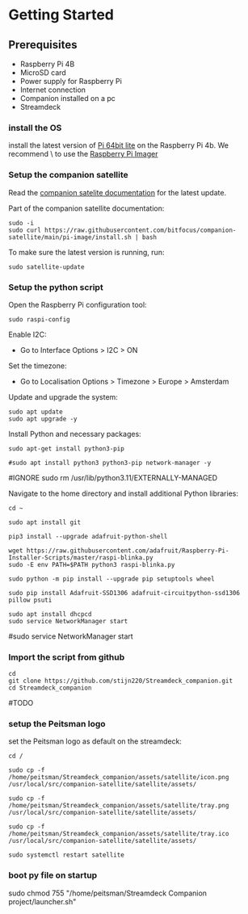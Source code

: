 # Getting Started

## Prerequisites
- Raspberry Pi 4B
- MicroSD card
- Power supply for Raspberry Pi
- Internet connection
- Companion installed on a pc
- Streamdeck

### install the OS
install the latest version of [Pi 64bit lite](https://downloads.raspberrypi.com/raspios_lite_arm64/images/raspios_lite_arm64-2024-03-15/2024-03-15-raspios-bookworm-arm64-lite.img.xz) on the Raspberry Pi 4b. We recommend
\ to use the [Raspberry Pi Imager](https://downloads.raspberrypi.org/imager/imager_latest.exe)


### Setup the companion satellite

Read the [companion satelite documentation](https://github.com/bitfocus/companion-satellite/blob/main/README.md) for the latest update.


Part of the companion satellite documentation:

```
sudo -i
sudo curl https://raw.githubusercontent.com/bitfocus/companion-satellite/main/pi-image/install.sh | bash
```

To make sure the latest version is running, run:
```
sudo satellite-update
```


### Setup the python script

Open the Raspberry Pi configuration tool:

```
sudo raspi-config
```

Enable I2C:
- Go to Interface Options > I2C > ON

Set the timezone:
- Go to Localisation Options > Timezone > Europe > Amsterdam


Update and upgrade the system:
```
sudo apt update
sudo apt upgrade -y
```

Install Python and necessary packages:
```
sudo apt-get install python3-pip

#sudo apt install python3 python3-pip network-manager -y
```

#IGNORE sudo rm /usr/lib/python3.11/EXTERNALLY-MANAGED

Navigate to the home directory and install additional Python libraries:
```
cd ~

sudo apt install git

pip3 install --upgrade adafruit-python-shell

wget https://raw.githubusercontent.com/adafruit/Raspberry-Pi-Installer-Scripts/master/raspi-blinka.py
sudo -E env PATH=$PATH python3 raspi-blinka.py

sudo python -m pip install --upgrade pip setuptools wheel

sudo pip install Adafruit-SSD1306 adafruit-circuitpython-ssd1306 pillow psuti

sudo apt install dhcpcd
sudo service NetworkManager start
```

#sudo service NetworkManager start

### Import the script from github
```
cd
git clone https://github.com/stijn220/Streamdeck_companion.git
cd Streamdeck_companion
```


#TODO
### setup the Peitsman logo
set the Peitsman logo as default on the streamdeck:
```
cd /

sudo cp -f /home/peitsman/Streamdeck_companion/assets/satellite/icon.png /usr/local/src/companion-satellite/satellite/assets/

sudo cp -f /home/peitsman/Streamdeck_companion/assets/satellite/tray.png /usr/local/src/companion-satellite/satellite/assets/

sudo cp -f /home/peitsman/Streamdeck_companion/assets/satellite/tray.ico /usr/local/src/companion-satellite/satellite/assets/

sudo systemctl restart satellite
```

### boot py file on startup
sudo chmod 755 "/home/peitsman/Streamdeck Companion project/launcher.sh"